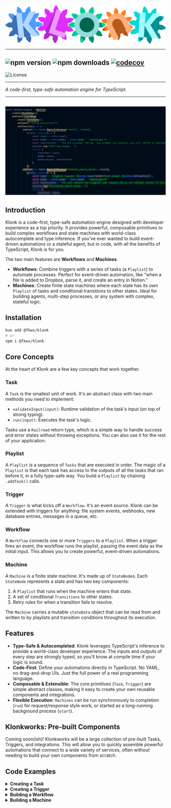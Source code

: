 ![Klonk](./.github/assets/logo-full.png)

---

![npm version](https://img.shields.io/npm/v/@fkws/klonk)
![npm downloads](https://img.shields.io/npm/dm/@fkws/klonk)
[![codecov](https://codecov.io/gh/klar-web-services/klonk/branch/main/graph/badge.svg?token=2R145SOCWH)](https://codecov.io/gh/klar-web-services/klonk)
---

![License](https://img.shields.io/github/license/klar-web-services/klonk)

---

*A code-first, type-safe automation engine for TypeScript.*

---
![Code](./.github/assets/blurry.png)
---

## Introduction
Klonk is a code-first, type-safe automation engine designed with developer experience as a top priority. It provides powerful, composable primitives to build complex workflows and state machines with world-class autocomplete and type inference. If you've ever wanted to build event-driven automations or a stateful agent, but in code, with all the benefits of TypeScript, Klonk is for you.

The two main features are **Workflows** and **Machines**.

- **Workflows**: Combine triggers with a series of tasks (a `Playlist`) to automate processes. Perfect for event-driven automation, like "when a file is added to Dropbox, parse it, and create an entry in Notion."
- **Machines**: Create finite state machines where each state has its own `Playlist` of tasks and conditional transitions to other states. Ideal for building agents, multi-step processes, or any system with complex, stateful logic.

## Installation
```bash
bun add @fkws/klonk
# or
npm i @fkws/klonk
```

## Core Concepts

At the heart of Klonk are a few key concepts that work together.

### Task
A `Task` is the smallest unit of work. It's an abstract class with two main methods you need to implement:
- `validateInput(input)`: Runtime validation of the task's input (on top of strong typing).
- `run(input)`: Executes the task's logic.

Tasks use a `Railroad` return type, which is a simple way to handle success and error states without throwing exceptions. You can also use it for the rest of your application.

### Playlist
A `Playlist` is a sequence of `Tasks` that are executed in order. The magic of a `Playlist` is that each task has access to the outputs of all the tasks that ran before it, in a fully type-safe way. You build a `Playlist` by chaining `.addTask()` calls.

### Trigger
A `Trigger` is what kicks off a `Workflow`. It's an event source. Klonk can be extended with triggers for anything: file system events, webhooks, new database entries, messages in a queue, etc.

### Workflow
A `Workflow` connects one or more `Triggers` to a `Playlist`. When a trigger fires an event, the workflow runs the playlist, passing the event data as the initial input. This allows you to create powerful, event-driven automations.

### Machine
A `Machine` is a finite state machine. It's made up of `StateNode`s. Each `StateNode` represents a state and has two key components:
1.  A `Playlist` that runs when the machine enters that state.
2.  A set of conditional `Transitions` to other states.
3.  Retry rules for when a transition fails to resolve.

The `Machine` carries a mutable `stateData` object that can be read from and written to by playlists and transition conditions throughout its execution.

## Features
- **Type-Safe & Autocompleted**: Klonk leverages TypeScript's inference to provide a world-class developer experience. The inputs and outputs of every step are strongly typed, so you'll know at compile time if your logic is sound.
- **Code-First**: Define your automations directly in TypeScript. No YAML, no drag-and-drop UIs. Just the full power of a real programming language.
- **Composable & Extensible**: The core primitives (`Task`, `Trigger`) are simple abstract classes, making it easy to create your own reusable components and integrations.
- **Flexible Execution**: `Machines` can be run synchronously to completion (`run`) for request/response style work, or started as a long-running background process (`start`).

## Klonkworks: Pre-built Components
Coming soon(ish)! Klonkworks will be a large collection of pre-built Tasks, Triggers, and integrations. This will allow you to quickly assemble powerful automations that connect to a wide variety of services, often without needing to build your own components from scratch.

## Code Examples
<details>
<summary><b>Creating a Task</b></summary>

Here's how you create a custom `Task`. This task uses an AI client to perform text inference.

```typescript
import { Railroad, Task } from "@fkws/klonk";
import { OpenRouterClient } from "./common/OpenrouterClient"
import { Model } from "./common/models";

type TABasicTextInferenceInput = {
    inputText: string;
    instructions?: string;
    model: Model;
};

type TABasicTextInferenceOutput = {
    text: string;
};

// A Task is a generic class. You provide the Input, Output, and an Ident (a unique string literal for the task).
export class TABasicTextInference<IdentType extends string> extends Task<
    TABasicTextInferenceInput,  // These type parameters are part of the secret sauce typing system Klonk uses.
    TABasicTextInferenceOutput, // Input Type, Output Type, Ident Type
    IdentType
> {
    constructor(ident: IdentType, public client: OpenRouterClient) {
        super(ident);
        if (!this.client) {
            throw new Error("[TABasicTextInference] An IOpenRouter client instance is required.");
        }
    }

    // validateInput is for runtime validation of the data your task receives.
    async validateInput(input: TABasicTextInferenceInput): Promise<boolean> {
        if (!input.inputText || !input.model) {
            return false;
        }
        return true;
    }

    // The core logic of your task. It must return a Railroad type.
    async run(input: TABasicTextInferenceInput): Promise<Railroad<TABasicTextInferenceOutput>> {
        try {
            const result = await this.client.basicTextInference({
                inputText: input.inputText,
                instructions: input.instructions,
                model: input.model
            });
            // On success, return a success object with your data.
            return {
                success: true, // Railroad is a simple result type
                data: {
                    text: result
                }
            };
        } catch (error) {
            // On failure, return an error object. The next Task's input builder will react to this.
            return {
                success: false,
                error: error instanceof Error ? error : new Error(String(error))
            };
        }
    }
}
```
</details>

<details>
<summary><b>Creating a Trigger</b></summary>

Here's an example of a custom `Trigger`. This trigger fires on a given interval and pushes the current date as its event data.

```typescript
import { Trigger } from '@fkws/klonk';

// A simple trigger that fires every `intervalMs` with the current date.
// You define the shape of the data the trigger will provide, in this case `{ now: Date }`.
export class IntervalTrigger<TIdent extends string> extends Trigger<TIdent, { now: Date }> {
    private intervalId: NodeJS.Timeout | null = null;

    constructor(ident: TIdent, private intervalMs: number) {
        super(ident); // Pass the unique identifier to the parent constructor.
    }

    // The start method is called by the Workflow to begin listening for events.
    async start(): Promise<void> {
        if (this.intervalId) return; // Prevent multiple intervals.

        this.intervalId = setInterval(() => {
            // When an event occurs, use pushEvent to add it to the internal queue for the workflow to poll.
            this.pushEvent({ now: new Date() });
        }, this.intervalMs);
    }

    // The stop method cleans up any resources, like intervals or open connections.
    async stop(): Promise<void> {
        if (this.intervalId) {
            clearInterval(this.intervalId);
            this.intervalId = null;
        }
    }
}
```
</details>

<details>
<summary><b>Building a Workflow</b></summary>

Workflows are perfect for event-driven automations. This example creates a workflow that triggers when a new invoice PDF is added to a Dropbox folder. It then parses the invoice and creates a new item in a Notion database.

Notice how the `builder` function for each task (`(source, outputs) => { ... }`) has access to the initial `source` data (from the trigger) and the `outputs` of all previous tasks. Klonk automatically infers the types for `source` and `outputs`!

```typescript
import { z } from 'zod';
import { Workflow } from '@fkws/klonk';

// The following example requires a lot of tasks, integrations and a trigger.
// Soon, you will be able to import these from @fkws/klonkworks.
import { TACreateNotionDatabaseItem, TANotionGetTitlesAndIdsForDatabase, TAParsePdfAi, TADropboxDownloadFile } from '@fkws/klonkworks/tasks';
import { INotion, IOpenRouter, IDropbox } from '@fkws/klonkworks/integrations';
import { TRDropboxFileAdded } from '@fkws/klonkworks/triggers';

// Providers and clients are instantiated as usual.
const notionProvider = new INotion({apiKey: process.env.NOTION_API_KEY!});
const openrouterProvider = new IOpenRouter({apiKey: process.env.OPENROUTER_API_KEY!});
const dropboxProvider = new IDropbox({
    appKey: process.env.DROPBOX_APP_KEY!,
    appSecret: process.env.DROPBOX_APP_SECRET!,
    refreshToken: process.env.DROPBOX_REFRESH_KEY!
});

// Start building a workflow.
const workflow = Workflow.create().addTrigger(
    // A workflow is initiated by one or more triggers.
    new TRDropboxFileAdded("dropbox-trigger", {
        client: dropboxProvider,
        folderPath: process.env.DROPBOX_INVOICES_FOLDER_PATH ?? "",
    })
).setPlaylist(p => p // Builder function allows complex types to be assembled!
    .addTask( // .addTask() adds a task to the playlist.
        new TANotionGetTitlesAndIdsForDatabase("get-payees", notionProvider),
        // The second argument to addTask builds the input for that task.
        // `source` is the data from the trigger, `outputs` contains all previous task outputs.
        (source, outputs) => {
            return { database_id: process.env.NOTION_PAYEES_DATABASE_ID!}
        }
    ).addTask(
        new TANotionGetTitlesAndIdsForDatabase("get-expense-types", notionProvider),
        (source, outputs) => { // Type inference works for source and outputs!
            return { database_id: process.env.NOTION_EXPENSE_TYPES_DATABASE_ID!}
        }
    ).addTask(
        new TADropboxDownloadFile("download-invoice-pdf", dropboxProvider),
        (source, outputs) => {
            // The `source` object contains the trigger ident, so you can handle multiple triggers.
            if (source.triggerIdent == "dropbox-trigger") {
                return { file_metadata: source.data}
            } else {
                throw new Error(`Trigger ${source.triggerIdent} is not implemented for task download-invoice-pdf.`)
            }
        }
    ).addTask(
        new TAParsePdfAi("parse-invoice", openrouterProvider),
        (source, outputs) => {
            // Access the outputs of previous tasks via the `outputs` object.
            // The keys are the idents you provided to the tasks.
            const downloadResult = outputs['download-invoice-pdf'];
            if (!downloadResult.success) {
                throw downloadResult.error ?? new Error('Failed to download invoice PDF');
            }

            const payeesResult = outputs['get-payees'];
            if (!payeesResult.success) {
                throw payeesResult.error ?? new Error('Failed to load payees');
            }

            const expenseTypesResult = outputs['get-expense-types'];
            if (!expenseTypesResult.success) {
                throw expenseTypesResult.error ?? new Error('Failed to load expense types');
            }

            const payees = payeesResult.data;
            const expenseTypes = expenseTypesResult.data;

            return {
                pdf: downloadResult.data.file,
                instructions: "Extract data from the invoice",
                schema: z.object({
                    payee: z.enum(payees.map(p => p.id) as [string, ...string[]])
                        .describe("The payee id of the invoice according to this map: " + JSON.stringify(payees, null, 2)),
                    total: z.number()
                        .describe("The total amount of the invoice."),
                    invoice_date: z.string()
                        .regex(/^\d{4}-\d{2}-\d{2}$/)
                        .describe("The date of the invoice as an ISO 8601 string (YYYY-MM-DD)."),
                    expense_type: z.enum(expenseTypes.map(e => e.id) as [string, ...string[]])
                        .describe("The expense type id of the invoice according to this map: " + JSON.stringify(expenseTypes, null, 2))
                })
            }
        }
    ).addTask(
        new TACreateNotionDatabaseItem("create-notion-invoice", notionProvider),
        (source, outputs) => {
            const invoiceResult = outputs['parse-invoice'];
            if (!invoiceResult.success) {
                throw invoiceResult.error ?? new Error('Failed to parse invoice');
            }
            const invoiceData = invoiceResult.data;
            const properties = {
                'Name': { 'title': [{ 'text': { 'content': 'Invoice' } }] },
                'Payee': { 'relation': [{ 'id': invoiceData.payee }] },
                'Total': { 'number': invoiceData.total },
                'Invoice Date': { 'date': { 'start': invoiceData.invoice_date } },
                'Expense Type': { 'relation': [{ 'id': invoiceData.expense_type }] }
            };
            return {
                database_id: process.env.NOTION_INVOICES_DATABASE_ID!,
                properties: properties
            }
        }
    )
)

// Run the workflow
console.log('[WCreateNotionInvoiceFromFile] Starting workflow...');
// .start() begins the workflow's trigger polling loop.
workflow.start({
    // The callback is executed every time the playlist successfully completes.
    callback: (source, outputs) => {
        console.log('[WCreateNotionInvoiceFromFile] Workflow completed');
        console.dir({
            source,
            outputs
        }, { depth: null });
    }
});
```
</details>

<details>
<summary><b>Building a Machine</b></summary>

`Machines` are ideal for building complex, stateful agents. This example shows a simple AI agent that takes a user's query, refines it, performs a web search, and then generates a final response.

The `Machine` manages a `StateData` object. Each `StateNode`'s `Playlist` can modify this state, and the `Transitions` between states can use it to decide which state to move to next.

```typescript
import { Machine, StateNode } from "@fkws/klonk"
import { OpenRouterClient } from "./tasks/common/OpenrouterClient" 
import { Model } from "./tasks/common/models"
import { TABasicTextInference } from "./tasks/TABasicTextInference"
import { TASearchOnline } from "./tasks/TASearchOnline"

type StateData = {
    input: string;
    output?: string;
    model?: Model;
    refinedInput?: string;
    searchTerm?: string;
    searchResults?: {
        results: {
            url: string;
            title: string;
            content: string;
            raw_content?: string | undefined;
            score: string;
        }[];
        query: string;
        answer?: string | undefined;
        images?: string[] | undefined;
        follow_up_questions?: string[] | undefined;
        response_time: string;
    },
    finalResponse?: string;
}

const client = new OpenRouterClient(process.env.OPENROUTER_API_KEY!)

const webSearchAgent = Machine
    .create<StateData>()
    .addState(StateNode
        .create<StateData>()
        .setIdent("refine_and_extract")
        .setPlaylist(p => p // Builder function allows complex types to be assembled!
            .addTask(new TABasicTextInference("refine", client),
                (state, outputs) => { // This function constructs the INPUT of the task from the state and outputs of previous tasks
                    const input = state.input;
                    const model = state.model ? state.model : "openai/gpt-5"
                    const instructions = `You are a prompt refiner. Any prompts you receive, you will refine to improve LLM performance. Break down the prompt by Intent, Mood, and Instructions. Do NOT reply or answer the user's message! ONLY refine the prompt.`;
                    return {
                        inputText: input,
                        model: model,
                        instructions: instructions
                    }
                })
            .addTask(new TABasicTextInference("extract_search_terms", client),
                (state, outputs) => {
                    const input = `Original request: ${state.input}\n\nRefined prompt: ${state.refinedInput}`;
                    const model = state.model ? state.model : "openai/gpt-5"
                    const instructions = `You will receive the original user request AND an LLM refined version of the prompt. Please use both to extract one short web search query that will retrieve useful results.`;
                    return {
                        inputText: input,
                        model: model,
                        instructions: instructions
                    }
                })
            .finally((state, outputs) => { // The finally block allows the playlist to react to the last task and to modify state data before the run ends.
                if (outputs.refine.success) {
                    state.refinedInput = outputs.refine.data.text
                } else {
                    state.refinedInput = "Sorry, an error occurred: " + outputs.refine.error
                }

                if (outputs.extract_search_terms.success) {
                    state.searchTerm = outputs.extract_search_terms.data.text
                }
            }))
        .retryLimit(3) // Simple retry rule setters. Also includes .preventRetry() to disable retries entirely and .retryDelayMs(delayMs) to set the delay between retries. Default is infinite retries at 1000ms delay.
        .addTransition({
            to: "search_web", // Transitions refer to states by their ident.
            condition: async (stateData: StateData) => stateData.searchTerm ? true : false,
            weight: 2 // Weight determines the order in which transitions are tried. Higher weight = higher priority.
        })
        .addTransition({
            to: "generate_response",
            condition: async (stateData: StateData) => true,
            weight: 1
        }),
        { initial: true } // The machine needs an initial state.
    )
    .addState(StateNode.create<StateData>()
        .setIdent("search_web")
        .setPlaylist(p => p
            .addTask(new TASearchOnline("search"),
            (state, outputs) => {
                return {
                    query: state.searchTerm! // We are sure that the searchTerm is not undefined because of the transition condition.
                }
            })
            .finally((state, outputs) => {
                if(outputs.search.success) {
                    state.searchResults = outputs.search.data
                }
            }))
        .addTransition({
            to: "generate_response",
            condition: async (stateData: StateData) => true,
            weight: 1
        })
    )
    .addState(StateNode.create<StateData>()
        .setIdent("generate_response")
        .setPlaylist(p => p
            .addTask(new TABasicTextInference("generate_response", client),
            (state, outputs) => {
                return {
                    inputText: state.input,
                    model: state.model ? state.model : "openai/gpt-5",
                    instructions: "You will receive a user request and a refined prompt. There may also be search results. Based on the information, please write a professional response to the user's request."
                }
            })
            .finally((state, outputs) => {
                if(outputs.generate_response.success) {
                    state.finalResponse = outputs.generate_response.data.text
                }
                else {
                    state.finalResponse = "Sorry, an error occurred: " + outputs.generate_response.error
                }
            })
    ))
    .finalize({ // Finalize your machine to make it ready to run. Verbose machines emit JSON logs. If you don't provide an ident, a uuidv4 will be generated for it.
        verbose: true,
        ident: "web-search-agent"
    })

// ------------- EXECUTION: -------------

const state: StateData = { // The state object is mutable and is passed to the machine and playlists.
    input: "How do I update AMD graphic driver?",
    model: "openai/gpt-4o-mini"
}

// The .run() method executes the machine until it reaches a terminal state
// (leaf, failed, out of retries, looped back to initial state)
// and returns the final state. The original state object is also mutated.
const finalState = await webSearchAgent.run(state)

console.log(finalState.finalResponse) // The final state is returned.
// Or simply:
console.log(state.finalResponse) // original state object is also mutated.
```
</details>
